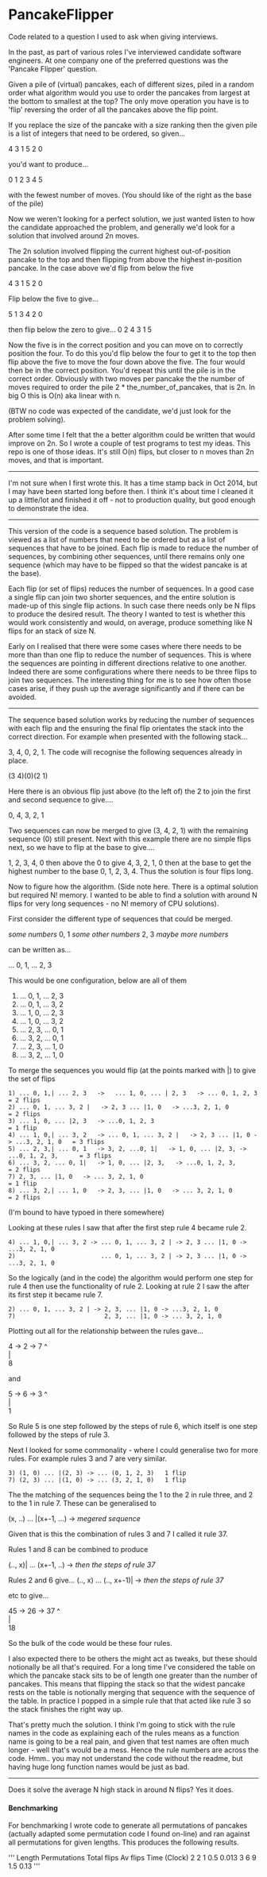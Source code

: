# PancakeFlipper

Code related to a question I used to ask when giving interviews. 

In the past, as part of various roles I've interviewed candidate software engineers. At one company one of the preferred questions was the 'Pancake Flipper' question. 

Given a pile of (virtual) pancakes, each of different sizes, piled in a random order what algorithm would you use to order the pancakes from largest at the bottom to smallest at the top? The only move operation you have is to 'flip' reversing the order of all the pancakes above the flip point. 

If you replace the size of the pancake with a size ranking then the given pile is a list of integers that need to be ordered, so given...


4 3 1 5 2 0

you'd want to produce...

0 1 2 3 4 5

with the fewest number of moves. (You should like of the right as the base of the pile)

Now we weren't looking for a perfect solution, we just wanted listen to how the candidate approached the problem, and generally we'd look for a solution that involved around 2n moves. 

The 2n solution involved flipping the current highest out-of-position pancake to the top and then flipping from above the highest in-position pancake. In the case above we'd flip from below the five 

4 3 1 5 2 0

Flip below the five to give...

5 1 3 4 2 0

then flip below the zero to give...
0 2 4 3 1 5

Now the five is in the correct position and you can move on to correctly position the four. To do this you'd flip below the four to get it to the top then flip above the five to move the four down above the five. The four would then be in the correct position. You'd repeat this until the pile is in the correct order. Obviously with two moves per pancake the the number of moves required to order the pile 2 * the_number_of_pancakes, that is 2n. In big O this is O(n) aka linear with n. 

(BTW no code was expected of the candidate, we'd just look for the problem solving).

After some time I felt that the a better algorithm could be written that would improve on 2n. So I wrote a couple of test programs to test my ideas. This repo is one of those ideas. It's still O(n) flips, but closer to n moves than 2n moves, and that is important.

----------------------

I'm not sure when I first wrote this. It has a time stamp back in Oct 2014, but I may have been started long before then. I think it's about time I cleaned it up a little/lot and finished it off - not to production quality, but good enough to demonstrate the idea. 

----------------------

This version of the code is a sequence based solution. The problem is viewed as a list of numbers that need to be ordered but as a list of sequences that have to be joined. Each flip is made to reduce the number of sequences, by combining other sequences, until there remains only one sequence (which may have to be flipped so that the widest pancake is at the base).

Each flip (or set of flips) reduces the number of sequences. In a good case a single flip can join two shorter sequences, and the entire solution is made-up of this single flip actions. In such case there needs only be N flips to produce the desired result. The theory I wanted to test is whether this would work consistently and would, on average, produce something like N flips for an stack of size N. 

Early on I realised that there were some cases where there needs to be more than than one flip to reduce the number of sequences. This is where the sequences are pointing in different directions relative to one another. Indeed there are some configurations where there needs to be three flips to join two sequences. The interesting thing for me is to see how often those cases arise, if they push up the average significantly and if there can be avoided. 

----------------------

The sequence based solution works by reducing the number of sequences with each flip and the ensuring the final flip orientates the stack into the correct direction. For example when presented with the following stack...


3, 4, 0, 2, 1. The code will recognise the following sequences already in place. 

(3 4)(0)(2 1)

Here there is an obvious flip just above (to the left of) the 2 to join the first and second sequence to give....

0, 4, 3, 2, 1

Two sequences can now be merged to give (3, 4, 2, 1) with the remaining sequence (0) still present. Next with this example there are no simple flips next, so we have to flip at the base to give....

1, 2, 3, 4, 0 then above the 0 to give 4, 3, 2, 1, 0 then at the base to get the highest number to the base 0, 1, 2, 3, 4. Thus the solution is four flips long. 

Now to figure how the algorithm. (Side note here. There is a optimal solution but required N! memory. I wanted to be able to find a solution with around N flips for very long sequences - no N! memory of CPU solutions).

First consider the different type of sequences that could be merged. 

*some numbers* 0, 1 *some other numbers* 2, 3 *maybe more numbers*  

can be written as...

... 0, 1, ... 2, 3

This would be one configuration, below are all of them

1) ... 0, 1, ... 2, 3
2) ... 0, 1, ... 3, 2
3) ... 1, 0, ... 2, 3
4) ... 1, 0, ... 3, 2
5) ... 2, 3, ... 0, 1
6) ... 3, 2, ... 0, 1
7) ... 2, 3, ... 1, 0
8) ... 3, 2, ... 1, 0

To merge the sequences you would flip (at the points marked with |) to give the set of flips
```
1) ... 0, 1,| ... 2, 3   ->   ... 1, 0, ... | 2, 3   -> ... 0, 1, 2, 3   				= 2 flips
2) ... 0, 1, ... 3, 2 |   -> 2, 3 ... |1, 0   -> ...3, 2, 1, 0 							= 2 flips 
3) ... 1, 0, ... |2, 3   -> ...0, 1, 2, 3												= 1 flip 
4) ... 1, 0,| ... 3, 2   -> ... 0, 1, ... 3, 2 |   -> 2, 3 ... |1, 0 -> ...3, 2, 1, 0	= 3 flips
5) ... 2, 3,| ... 0, 1   -> 3, 2, ...0, 1|   -> 1, 0, ... |2, 3, -> ...0, 1, 2, 3, 		= 3 flips
6) ... 3, 2, ... 0, 1|   -> 1, 0, ... |2, 3,   -> ...0, 1, 2, 3, 						= 2 flips
7) 2, 3, ... |1, 0   -> ... 3, 2, 1, 0													= 1 flip
8) ... 3, 2,| ... 1, 0   -> 2, 3, ... |1, 0   -> ... 3, 2, 1, 0							= 2 flips
```

(I'm bound to have typoed in there somewhere)


Looking at these rules I saw that after the first step rule 4 became rule 2.
```
4) ... 1, 0,| ... 3, 2 -> ... 0, 1, ... 3, 2 | -> 2, 3 ... |1, 0 -> ...3, 2, 1, 0	
2) 						  ... 0, 1, ... 3, 2 | -> 2, 3 ... |1, 0 -> ...3, 2, 1, 0 	
```

So the logically (and in the code) the algorithm would perform one step for rule 4 then use the functionality of rule 2. 
Looking at rule 2 I saw the after its first step it became rule 7. 

```
2) ... 0, 1, ... 3, 2 | -> 2, 3, ... |1, 0 -> ...3, 2, 1, 0 	
7) 						   2, 3, ... |1, 0 -> ... 3, 2, 1, 0
```

Plotting out all for the relationship between the rules gave...

4 -> 2 -> 7 
		  ^  
		  |  
		  8 


and 

5 -> 6 -> 3 
		  ^  
		  |  
		  1 

So Rule 5 is one step followed by the steps of rule 6, which itself is one step followed by the steps of rule 3. 

Next I looked for some commonality - where I could generalise two for more rules. For example rules 3 and 7 are very similar. 
```
3) (1, 0) ... |(2, 3) -> ... (0, 1, 2, 3)	1 flip 
7) (2, 3) ... |(1, 0) -> ... (3, 2, 1, 0)	1 flip
```
The the matching of the sequences being the 1 to the 2 in rule three, and 2 to the 1 in rule 7. These can be generalised to 

(x, ..) ... |(x+-1, ...) -> *megered sequence*

Given that is this the combination of rules 3 and 7 I called it rule 37. 

Rules 1 and 8 can be combined to produce

(.., x)| ... (x+-1, ..) -> *then the steps of rule 37*


Rules 2 and 6 give...
(.., x) ... (.., x+-1)| -> *then the steps of rule 37*


etc to give...  

45 -> 26 -> 37 
		  	^  
		  	|  
		  	18 

So the bulk of the code would be these four rules. 

I also expected there to be others the might act as tweaks, but these should notionally be all that's required. For a long time I've considered the table on which the pancake stack sits to be of length one greater than the number of pancakes. This means that flipping the stack so that the widest pancake rests on the table is notionally merging that sequence with the sequence of the table. In practice I popped in a simple rule that that acted like rule 3 so the stack finishes the right way up. 

That's pretty much the solution. I think I'm going to stick with the rule names in the code as explaining each of the rules means as a function name is going to be a real pain, and given that test names are often much longer - well that's would be a mess. Hence the rule numbers are across the code. Hmm.. you may not understand the code without the readme, but having huge long function names would be just as bad.


-------

Does it solve the average N high stack in around N flips? Yes it does. 

#### Benchmarking
For benchmarking I wrote code to generate all permutations of pancakes (actually adapted some permutation code I found on-line) and ran against all permutations for given lengths. This produces the following results. 

'''
Length 			Permutations 		Total flips 			Av flips 		Time (Clock)
2					2					1					0.5					0.013
3					6					9					1.5					0.13
'''




















 
















